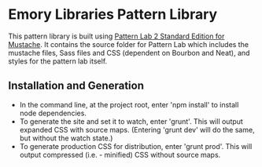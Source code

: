 # Emory Libraries Pattern Library

This pattern library is built using [Pattern Lab 2 Standard Edition for Mustache](https://github.com/pattern-lab/patternlab-php). It contains the source folder for Pattern Lab which includes the mustache files, Sass files and CSS (dependent on Bourbon and Neat), and styles for the pattern lab itself.

## Installation and Generation

* In the command line, at the project root, enter 'npm install' to install node dependencies.
* To generate the site and set it to watch, enter 'grunt'. This will output expanded CSS with source maps. (Entering 'grunt dev' will do the same, but without the watch state.)
* To generate production CSS for distribution, enter 'grunt prod'. This will output compressed (i.e. - minified) CSS without source maps.
